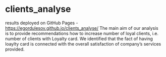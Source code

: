 # clients_analyse

results deployed on GitHub Pages - https://egordulesov.github.io/clients_analyse/
The main aim of our analysis is to provide recommendations how to increase number of loyal clients, i.e. number of clients with Loyalty card. We identified that the fact of having loaylty card is connected with the overall satisfaction of company’s services provided.
